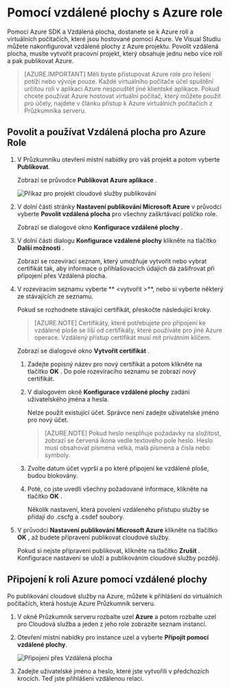 <properties 
   pageTitle="Pomocí vzdálené plochy s Azure role | Microsoft Azure"
   description="Pomocí vzdálené plochy s Azure role"
   services="visual-studio-online"
   documentationCenter="na"
   authors="TomArcher"
   manager="douge"
   editor="" />
<tags 
   ms.service="multiple"
   ms.devlang="multiple"
   ms.topic="article"
   ms.tgt_pltfrm="na"
   ms.workload="na"
   ms.date="08/15/2016"
   ms.author="tarcher" />

# <a name="using-remote-desktop-with-azure-roles"></a>Pomocí vzdálené plochy s Azure role

Pomocí Azure SDK a Vzdálená plocha, dostanete se k Azure rolí a virtuálních počítačích, které jsou hostované pomocí Azure. Ve Visual Studiu můžete nakonfigurovat vzdálené plochy z Azure projektu. Povolit vzdálená plocha, musíte vytvořit pracovní projekt, který obsahuje jednu nebo více rolí a pak publikovat Azure.

>[AZURE.IMPORTANT] Měli byste přistupovat Azure role pro řešení potíží nebo vývoje pouze. Každé virtuálního počítače účel spuštění určitou roli v aplikaci Azure nespouštět jiné klientské aplikace. Pokud chcete používat Azure hostovat virtuální počítač, který můžete použít pro účely, najdete v článku přístup k Azure virtuálních počítačích z Průzkumníka serveru.

## <a name="to-enable-and-use-remote-desktop-for-an-azure-role"></a>Povolit a používat Vzdálená plocha pro Azure Role

1. V Průzkumníku otevření místní nabídky pro váš projekt a potom vyberte **Publikovat**.

    Zobrazí se průvodce **Publikovat Azure aplikace** .

    ![Příkaz pro projekt cloudové služby publikování](./media/vs-azure-tools-remote-desktop-roles/IC799161.png)

1. V dolní části stránky **Nastavení publikování Microsoft Azure** v průvodci vyberte **Povolit vzdálená plocha** pro všechny zaškrtávací políčko role. 

    Zobrazí se dialogové okno **Konfigurace vzdálené plochy** .

1. V dolní části dialogu **Konfigurace vzdálené plochy** klikněte na tlačítko **Další možnosti** . 
 
    Zobrazí se rozevírací seznam, který umožňuje vytvořit nebo vybrat certifikát tak, aby informace o přihlašovacích údajích dá zašifrovat při připojení přes Vzdálená plocha.

1. V rozevíracím seznamu vyberte ** &lt;vytvořit >**, nebo si vyberte některý ze stávajících ze seznamu. 

    Pokud se rozhodnete stávající certifikát, přeskočte následující kroky.

    >[AZURE.NOTE] Certifikáty, které potřebujete pro připojení ke vzdálené ploše se liší od certifikáty, které používáte pro jiné Azure operace. Vzdálený přístup certifikát musí mít privátním klíčem.

    Zobrazí se dialogové okno **Vytvořit certifikát** .

    1. Zadejte popisný název pro nový certifikát a potom klikněte na tlačítko **OK** . Do pole rozevíracího seznamu se zobrazí nový certifikát.

    1. V dialogovém okně **Konfigurace vzdálené plochy** zadání uživatelského jména a hesla.
    
        Nelze použít existující účet. Správce není zadejte uživatelské jméno pro nový účet.

        >[AZURE.NOTE] Pokud heslo nesplňuje požadavky na složitost, zobrazí se červená ikona vedle textového pole heslo. Heslo musí obsahovat písmena velká, malá písmena a čísla nebo symboly.

    1. Zvolte datum účet vyprší a po které připojení ke vzdálené ploše, budou blokovány.

    1. Poté, co jste uvedli všechny požadované informace, klikněte na tlačítko **OK** .
    
        Několik nastavení, která povolení vzdáleného přístupu služby se přidají do .cscfg a .csdef soubory.

1. V průvodci **Nastavení publikování Microsoft Azure** klikněte na tlačítko **OK** , až budete připravení publikovat cloudové služby.

    Pokud si nejste připraveni publikovat, klikněte na tlačítko **Zrušit** . Konfigurace nastavení se uloží a publikováním cloudové služby později.

## <a name="connect-to-an-azure-role-by-using-remote-desktop"></a>Připojení k roli Azure pomocí vzdálené plochy

Po publikování cloudové služby na Azure, můžete k přihlášení do virtuálních počítačích, která hostuje Azure Průzkumník serveru. 

1. V okně Průzkumník serveru rozbalte uzel **Azure** a potom rozbalte uzel pro Cloudová služba a jeden z jeho role zobrazíte seznam instancí.

1. Otevření místní nabídky pro instance uzel a vyberte **Připojit pomocí vzdálené plochy**.

    ![Připojení přes Vzdálená plocha](./media/vs-azure-tools-remote-desktop-roles/IC799162.png)

1. Zadejte uživatelské jméno a heslo, které jste vytvořili v předchozích krocích. Teď jste přihlášeni vzdálenou relaci.


